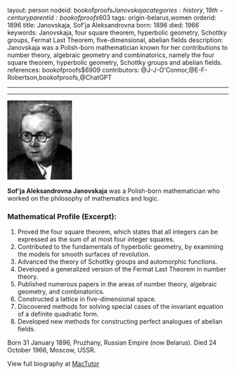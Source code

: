 layout: person
nodeid: bookofproofs$Janovskaja
categories: history,19th-century
parentid: bookofproofs$603
tags: origin-belarus,women
orderid: 1896
title: Janovskaja, Sof'ja Aleksandrovna
born: 1896
died: 1966
keywords: Janovskaja, four square theorem, hyperbolic geometry, Schottky groups, Fermat Last Theorem, five-dimensional, abelian fields
description: Janovskaja was a Polish-born mathematician known for her contributions to number theory, algebraic geometry and combinatorics, namely the four square theorem, hyperbolic geometry, Schottky groups and abelian fields.
references: bookofproofs$6909
contributors: @J-J-O'Connor,@E-F-Robertson,bookofproofs,@ChatGPT

---



---

![Janovskaja.jpg](https://github.com/bookofproofs/bookofproofs.github.io/blob/main/_sources/_assets/images/portraits/Janovskaja.jpg?raw=true)

**Sof'ja Aleksandrovna Janovskaja** was a Polish-born mathematician who worked on the philosophy of mathematics and logic.

### Mathematical Profile (Excerpt):
1. Proved the four square theorem, which states that all integers can be expressed as the sum of at most four integer squares.
2. Contributed to the fundamentals of hyperbolic geometry, by examining the models for smooth surfaces of revolution. 
3. Advanced the theory of Schottky groups and automorphic functions. 
4. Developed a generalized version of the Fermat Last Theorem in number theory. 
5. Published numerous papers in the areas of number theory, algebraic geometry, and combinatorics. 
6. Constructed a lattice in five-dimensional space. 
7. Discovered methods for solving special cases of the invariant equation of a definite quadratic form. 
8. Developed new methods for constructing perfect analogues of abelian fields.

Born 31 January 1896, Pruzhany, Russian Empire (now Belarus). Died 24 October 1966, Moscow, USSR.

View full biography at [MacTutor](https://mathshistory.st-andrews.ac.uk/Biographies/Janovskaja/)
